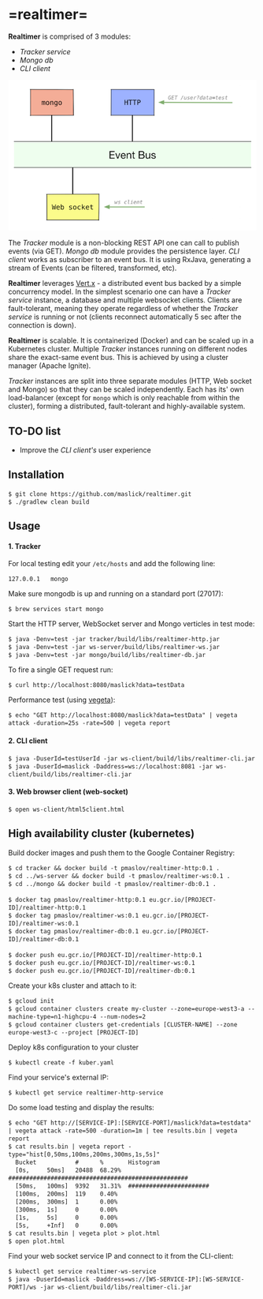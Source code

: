 # =realtimer=

**Realtimer** is comprised of 3 modules:
 * *Tracker service*
 * *Mongo db*
 * *CLI client*
 
![Realtimer architecture](realtimer.png)
 
The *Tracker* module is a non-blocking REST API one can call to publish events (via GET). *Mongo db* module provides the persistence layer. *CLI client* works as subscriber to an event bus. It is using RxJava, generating a stream of Events (can be filtered, transformed, etc).

**Realtimer** leverages [Vert.x][1] - a distributed event bus backed by a simple concurrency model.
In the simplest scenario one can have a *Tracker service* instance, a database and multiple websocket clients. Clients are fault-tolerant, meaning they operate regardless of whether the *Tracker service* is running or not (clients reconnect automatically 5 sec after the connection is down).

**Realtimer** is scalable. It is containerized (Docker) and can be scaled up in a Kubernetes cluster. Multiple *Tracker* instances running on different nodes share the exact-same event bus. This is achieved by using a cluster manager (Apache Ignite).

*Tracker* instances are split into three separate modules (HTTP, Web socket and Mongo) so that they can be scaled independently. Each has its' own load-balancer (except for ``mongo`` which is only reachable from within the cluster), forming a distributed, fault-tolerant and highly-available system.

## TO-DO list

* Improve the *CLI client's* user experience

## Installation

```
$ git clone https://github.com/maslick/realtimer.git
$ ./gradlew clean build
```

## Usage
#### 1. Tracker
For local testing edit your ``/etc/hosts`` and add the following line:
```
127.0.0.1	mongo
```

Make sure mongodb is up and running on a standard port (27017):
```
$ brew services start mongo
```

Start the HTTP server, WebSocket server and Mongo verticles in test mode:
```
$ java -Denv=test -jar tracker/build/libs/realtimer-http.jar
$ java -Denv=test -jar ws-server/build/libs/realtimer-ws.jar
$ java -Denv=test -jar mongo/build/libs/realtimer-db.jar
```

To fire a single GET request run:
```
$ curl http://localhost:8080/maslick?data=testData
```

Performance test (using [vegeta][4]):
```
$ echo "GET http://localhost:8080/maslick?data=testData" | vegeta attack -duration=25s -rate=500 | vegeta report
```

#### 2. CLI client

```
$ java -DuserId=testUserId -jar ws-client/build/libs/realtimer-cli.jar
$ java -DuserId=maslick -Daddress=ws://localhost:8081 -jar ws-client/build/libs/realtimer-cli.jar
```

#### 3. Web browser client (web-socket)

```
$ open ws-client/html5client.html
```

## High availability cluster (kubernetes)

Build docker images and push them to the Google Container Registry:
```
$ cd tracker && docker build -t pmaslov/realtimer-http:0.1 .
$ cd ../ws-server && docker build -t pmaslov/realtimer-ws:0.1 .
$ cd ../mongo && docker build -t pmaslov/realtimer-db:0.1 .

$ docker tag pmaslov/realtimer-http:0.1 eu.gcr.io/[PROJECT-ID]/realtimer-http:0.1
$ docker tag pmaslov/realtimer-ws:0.1 eu.gcr.io/[PROJECT-ID]/realtimer-ws:0.1
$ docker tag pmaslov/realtimer-db:0.1 eu.gcr.io/[PROJECT-ID]/realtimer-db:0.1

$ docker push eu.gcr.io/[PROJECT-ID]/realtimer-http:0.1
$ docker push eu.gcr.io/[PROJECT-ID]/realtimer-ws:0.1
$ docker push eu.gcr.io/[PROJECT-ID]/realtimer-db:0.1
``` 

Create your k8s cluster and attach to it:
```
$ gcloud init
$ gcloud container clusters create my-cluster --zone=europe-west3-a --machine-type=n1-highcpu-4 --num-nodes=2
$ gcloud container clusters get-credentials [CLUSTER-NAME] --zone europe-west3-c --project [PROJECT-ID]
```

Deploy k8s configuration to your cluster
```
$ kubectl create -f kuber.yaml
```

Find your service's external IP:
```
$ kubectl get service realtimer-http-service
```

Do some load testing and display the results: 
```
$ echo "GET http://[SERVICE-IP]:[SERVICE-PORT]/maslick?data=testdata" | vegeta attack -rate=500 -duration=1m | tee results.bin | vegeta report
$ cat results.bin | vegeta report -type="hist[0,50ms,100ms,200ms,300ms,1s,5s]"
  Bucket           #      %       Histogram
  [0s,     50ms]   20488  68.29%  ###################################################
  [50ms,   100ms]  9392   31.31%  #######################
  [100ms,  200ms]  119    0.40%
  [200ms,  300ms]  1      0.00%
  [300ms,  1s]     0      0.00%
  [1s,     5s]     0      0.00%
  [5s,     +Inf]   0      0.00%
$ cat results.bin | vegeta plot > plot.html
$ open plot.html
```

Find your web socket service IP and connect to it from the CLI-client:
```
$ kubectl get service realtimer-ws-service
$ java -DuserId=maslick -Daddress=ws://[WS-SERVICE-IP]:[WS-SERVICE-PORT]/ws -jar ws-client/build/libs/realtimer-cli.jar
```

[1]: https://en.wikipedia.org/wiki/Vert.x
[2]: https://github.com/kubernetes/minikube
[3]: http://gcr.io
[4]: https://github.com/tsenart/vegeta
